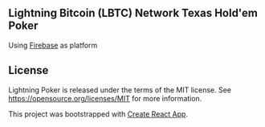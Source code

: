 ## Lightning Bitcoin (LBTC) Network Texas Hold'em Poker

Using [Firebase](https://firebase.google.com) as platform

## License

Lightning Poker is released under the terms of the MIT license. See https://opensource.org/licenses/MIT for more information.

This project was bootstrapped with [Create React App](https://github.com/facebook/create-react-app).
